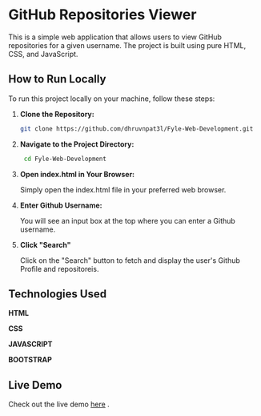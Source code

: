# GitHub Repositories Viewer

This is a simple web application that allows users to view GitHub repositories for a given username. The project is built using pure HTML, CSS, and JavaScript.

## How to Run Locally

To run this project locally on your machine, follow these steps:

1. **Clone the Repository:**
   ```bash
   git clone https://github.com/dhruvnpat3l/Fyle-Web-Development.git

2. **Navigate to the Project Directory:**
    ```bash
     cd Fyle-Web-Development
    ```
3. **Open index.html in Your Browser:**

    Simply open the index.html file in your preferred web browser.

4. **Enter Github Username:**

    You will see an input box at the top where you can enter a Github username.
5. **Click "Search"**

    Click on the "Search" button to fetch and display the user's Github Profile and repositoreis.

## Technologies Used

 **HTML**

 **CSS**

 **JAVASCRIPT**

 **BOOTSTRAP**

 ## Live Demo

Check out the live demo [here](https://githubrepofind.vercel.app/) .
